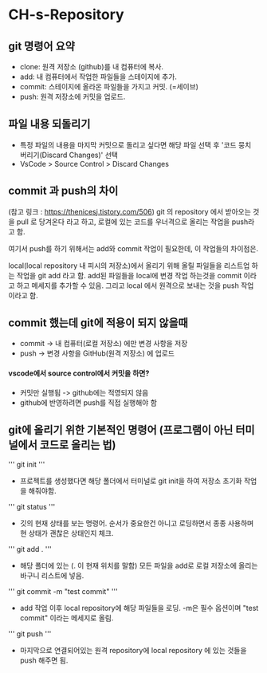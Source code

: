 # CH-s-Repository

## git 명령어 요약
- clone: 원격 저장소 (github)를 내 컴퓨터에 복사.
- add: 내 컴퓨터에서 작업한 파일들을 스테이지에 추가.
- commit: 스테이지에 올라온 파일들을 가지고 커밋. (=세이브)
- push: 원격 저장소에 커밋을 업로드.

## 파일 내용 되돌리기
- 특정 파일의 내용을 마지막 커밋으로 돌리고 싶다면 해당 파일 선택 후 '코드 뭉치 버리기(Discard Changes)' 선택
- VsCode > Source Control > Discard Changes

## commit 과 push의 차이
(참고 링크 : https://thenicesj.tistory.com/506)
git 의 repository 에서 받아오는 것을 pull 로 당겨온다 라고 하고, 로컬에 있는 코드를 우너격으로 올리는 작업을 push라고 함.

여기서 push를 하기 위해서는 add와 commit 작업이 필요한데, 이 작업들의 차이점은.

local(local repository 내 피시의 저장소)에서 올리기 위해 올릴 파일들을 리스트업 하는 작업을 git add 라고 함.
add된 파일들을 local에 변경 작업 하는것을 commit 이라고 하고 메세지를 추가할 수 있음.
그리고 local 에서 원격으로 보내는 것을 push 작업이라고 함.

## commit 했는데 git에 적용이 되지 않을때
- commit -> 내 컴퓨터(로컬 저장소) 에만 변경 사항을 저장
- push -> 변경 사항을 GitHub(원격 저장소) 에 업로드
#### vscode에서 source control에서 커밋을 하면?
- 커밋만 실행됨 -> github에는 적영되지 않음
- github에 반영하려면 push를 직접 실행해야 함



## git에 올리기 위한 기본적인 명령어 (프로그램이 아닌 터미널에서 코드로 올리는 법)
'''
git init
'''
- 프로젝트를 생성했다면 해당 폴더에서 터미널로 git init을 하여 저장소 초기화 작업을 해줘야함.

'''
git status
'''
- 깃의 현재 상태를 보는 명령어. 순서가 중요한건 아니고 로딩하면서 종종 사용하며 현 상태가 괜찮은 상태인지 체크.

'''
git add .
'''
- 해당 폴더에 있는 (. 이 현재 위치를 말함) 모든 파일을 add로 로컬 저장소에 올리는 바구니 리스트에 넣음.

'''
git commit -m "test commit"
'''
- add 작업 이후 local repository에 해당 파일들을 로딩. -m은 필수 옵션이며 "test commit" 이라는 메세지로 올림.

'''
git push
'''
- 마지막으로 연결되어있는 원격 repository에 local repository 에 있는 것들을 push 해주면 됨.
